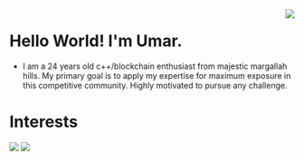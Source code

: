 <img align='right' src="https://github-readme-stats.vercel.app/api?username=UmarFarooq-MP&show_icons=true">

# Hello World! I'm Umar.
* I am a 24 years old c++/blockchain enthusiast from majestic margallah hills. My primary goal is to apply my expertise for maximum exposure in this competitive community. Highly motivated to pursue any challenge.

# Interests
[![](https://img.shields.io/badge/c%2B%2B-programming-brightgreen?style=for-the-badge&logo=appveyor)]()
[![](https://img.shields.io/badge/BlockChain-Fintech-blue?style=for-the-badge&logo=appveyor)]()
